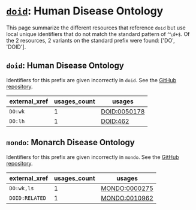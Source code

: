 # [`doid`](https://bioregistry.io/doid): Human Disease Ontology

This page summarize the different resources that reference `doid`
but use local unique identifiers that do not match the standard pattern of
`^\d+$`. Of the 2 resources,
2 variants on the standard prefix were found: ['DO', 'DOID'].

## `doid`: Human Disease Ontology

Identifiers for this prefix are given incorrectly in `doid`. See the [GitHub repository](https://github.com/DiseaseOntology/HumanDiseaseOntology).

| external_xref   |   usages_count | usages                                              |
|-----------------|----------------|-----------------------------------------------------|
| `DO:wk`         |              1 | [DOID:0050178](https://bioregistry.io/DOID:0050178) |
| `DO:lh`         |              1 | [DOID:462](https://bioregistry.io/DOID:462)         |

## `mondo`: Monarch Disease Ontology

Identifiers for this prefix are given incorrectly in `mondo`. See the [GitHub repository](https://github.com/monarch-initiative/mondo).

| external_xref   |   usages_count | usages                                                |
|-----------------|----------------|-------------------------------------------------------|
| `DO:wk,ls`      |              1 | [MONDO:0000275](https://bioregistry.io/MONDO:0000275) |
| `DOID:RELATED`  |              1 | [MONDO:0010962](https://bioregistry.io/MONDO:0010962) |

